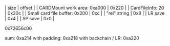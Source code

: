 | size                          | offset |
| CARDMount work area: 0xa000   | 0x220  |
| CardFileInfo: 20              | 0x20c  |
| Small card file buffer: 0x200 | 0xc    |
| "rel" string                  | 0x8    |
| LR save                       | 0x4    |
| SP save                       | 0x0    |

0x72656c00

sum: 0xa214
with padding: 0xa218
with backchain / LR: 0xa220
